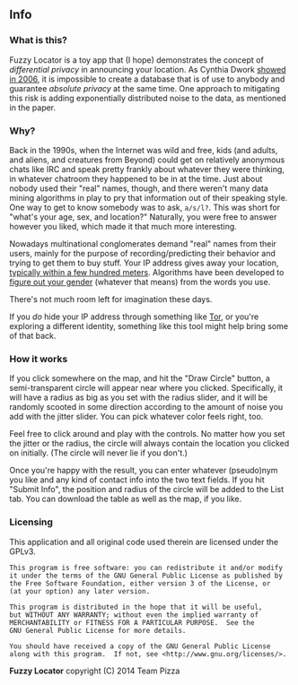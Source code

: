 Info
------------

### What is this?

Fuzzy Locator is a toy app that (I hope) demonstrates the concept of *differential privacy* in announcing your location.  As Cynthia Dwork [showed in 2006](http://www.msr-waypoint.com/pubs/64346/dwork.pdf), it is impossible to create a database that is of use to anybody and guarantee *absolute privacy* at the same time. One approach to mitigating this risk is adding exponentially distributed noise to the data, as mentioned in the paper.

### Why?

Back in the 1990s, when the Internet was wild and free, kids (and adults, and aliens, and creatures from Beyond) could get on relatively anonymous chats like IRC and speak pretty frankly about whatever they were thinking, in whatever chatroom they happened to be in at the time. Just about nobody used their "real" names, though, and there weren't many data mining algorithms in play to pry that information out of their speaking style. One way to get to know somebody was to ask, `a/s/l?`. This was short for "what's your age, sex, and location?" Naturally, you were free to answer however you liked, which made it that much more interesting.

Nowadays multinational conglomerates demand "real" names from their users, mainly for the purpose of recording/predicting their behavior and trying to get them to buy stuff. Your IP address gives away your location, [typically within a few hundred meters](http://www.ipfingerprints.com/). Algorithms have been developed to [figure out your gender](http://www.hackerfactor.com/GenderGuesser.php) (whatever that means) from the words you use.

There's not much room left for imagination these days.

If you *do* hide your IP address through something like [Tor](https://www.torproject.org/), or you're exploring a different identity, something like this tool might help bring some of that back.

### How it works

If you click somewhere on the map, and hit the "Draw Circle" button, a semi-transparent circle will appear near where you clicked. Specifically, it will have a radius as big as you set with the radius slider, and it will be randomly scooted in some direction according to the amount of noise you add with the jitter slider. You can pick whatever color feels right, too.

Feel free to click around and play with the controls. No matter how you set the jitter or the radius, the circle will always contain the location you clicked on initially. (The circle will never lie if you don't.)

Once you're happy with the result, you can enter whatever (pseudo)nym you like and any kind of contact info into the two text fields. If you hit "Submit Info", the position and radius of the circle will be added to the List tab. You can download the table as well as the map, if you like.

### Licensing
This application and all original code used therein are licensed under the GPLv3.

    This program is free software: you can redistribute it and/or modify
    it under the terms of the GNU General Public License as published by
    the Free Software Foundation, either version 3 of the License, or
    (at your option) any later version.

    This program is distributed in the hope that it will be useful,
    but WITHOUT ANY WARRANTY; without even the implied warranty of
    MERCHANTABILITY or FITNESS FOR A PARTICULAR PURPOSE.  See the
    GNU General Public License for more details.

    You should have received a copy of the GNU General Public License
    along with this program.  If not, see <http://www.gnu.org/licenses/>.

**Fuzzy Locator** copyright (C) 2014 Team Pizza